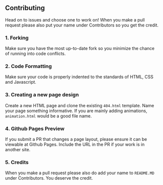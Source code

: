 ## Contributing
Head on to issues and choose one to work on! When you make a pull request please also put your name under Contributors so you get the credit.

### 1. Forking
Make sure you have the most up-to-date fork so you minimize the chance of running into code conflicts.

### 2. Code Formatting
Make sure your code is properly indented to the standards of HTML, CSS and Javascript.

### 3. Creating a new page design
Create a new HTML page and clone the existing `404.html` template. Name your page something informative. If you are mainly adding animations, `animation.html` would be a good file name.

### 4. Github Pages Preview
If you submit a PR that changes a page layout, please ensure it can be viewable at Github Pages. Include the URL in the PR if your work is in another site.

### 5. Credits
When you make a pull request please also do add your name to `README.MD` under Contributors. You deserve the credit.
